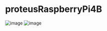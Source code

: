 # proteusRaspberryPi4B
![image](https://github.com/user-attachments/assets/43103761-2f62-42c5-ba63-872170234d80)
![image](https://github.com/user-attachments/assets/746f59ae-3526-4774-a328-2bbfacc2eed8)
